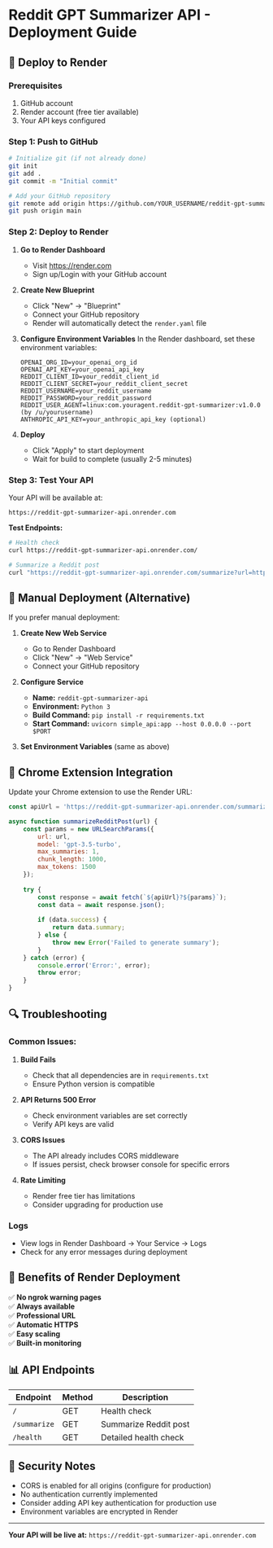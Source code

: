 # Reddit GPT Summarizer API - Deployment Guide

## 🚀 Deploy to Render

### Prerequisites
1. GitHub account
2. Render account (free tier available)
3. Your API keys configured

### Step 1: Push to GitHub

```bash
# Initialize git (if not already done)
git init
git add .
git commit -m "Initial commit"

# Add your GitHub repository
git remote add origin https://github.com/YOUR_USERNAME/reddit-gpt-summarizer.git
git push origin main
```

### Step 2: Deploy to Render

1. **Go to Render Dashboard**
   - Visit https://render.com
   - Sign up/Login with your GitHub account

2. **Create New Blueprint**
   - Click "New" → "Blueprint"
   - Connect your GitHub repository
   - Render will automatically detect the `render.yaml` file

3. **Configure Environment Variables**
   In the Render dashboard, set these environment variables:
   ```
   OPENAI_ORG_ID=your_openai_org_id
   OPENAI_API_KEY=your_openai_api_key
   REDDIT_CLIENT_ID=your_reddit_client_id
   REDDIT_CLIENT_SECRET=your_reddit_client_secret
   REDDIT_USERNAME=your_reddit_username
   REDDIT_PASSWORD=your_reddit_password
   REDDIT_USER_AGENT=linux:com.youragent.reddit-gpt-summarizer:v1.0.0 (by /u/yourusername)
   ANTHROPIC_API_KEY=your_anthropic_api_key (optional)
   ```

4. **Deploy**
   - Click "Apply" to start deployment
   - Wait for build to complete (usually 2-5 minutes)

### Step 3: Test Your API

Your API will be available at:
```
https://reddit-gpt-summarizer-api.onrender.com
```

**Test Endpoints:**
```bash
# Health check
curl https://reddit-gpt-summarizer-api.onrender.com/

# Summarize a Reddit post
curl "https://reddit-gpt-summarizer-api.onrender.com/summarize?url=https://www.reddit.com/r/dealsforindia/comments/1mdsuys/deals_on_25_phones_under_15000/&model=gpt-3.5-turbo&max_summaries=1"
```

## 🔧 Manual Deployment (Alternative)

If you prefer manual deployment:

1. **Create New Web Service**
   - Go to Render Dashboard
   - Click "New" → "Web Service"
   - Connect your GitHub repository

2. **Configure Service**
   - **Name:** `reddit-gpt-summarizer-api`
   - **Environment:** `Python 3`
   - **Build Command:** `pip install -r requirements.txt`
   - **Start Command:** `uvicorn simple_api:app --host 0.0.0.0 --port $PORT`

3. **Set Environment Variables** (same as above)

## 📱 Chrome Extension Integration

Update your Chrome extension to use the Render URL:

```javascript
const apiUrl = 'https://reddit-gpt-summarizer-api.onrender.com/summarize';

async function summarizeRedditPost(url) {
    const params = new URLSearchParams({
        url: url,
        model: 'gpt-3.5-turbo',
        max_summaries: 1,
        chunk_length: 1000,
        max_tokens: 1500
    });
    
    try {
        const response = await fetch(`${apiUrl}?${params}`);
        const data = await response.json();
        
        if (data.success) {
            return data.summary;
        } else {
            throw new Error('Failed to generate summary');
        }
    } catch (error) {
        console.error('Error:', error);
        throw error;
    }
}
```

## 🔍 Troubleshooting

### Common Issues:

1. **Build Fails**
   - Check that all dependencies are in `requirements.txt`
   - Ensure Python version is compatible

2. **API Returns 500 Error**
   - Check environment variables are set correctly
   - Verify API keys are valid

3. **CORS Issues**
   - The API already includes CORS middleware
   - If issues persist, check browser console for specific errors

4. **Rate Limiting**
   - Render free tier has limitations
   - Consider upgrading for production use

### Logs
- View logs in Render Dashboard → Your Service → Logs
- Check for any error messages during deployment

## 🎯 Benefits of Render Deployment

✅ **No ngrok warning pages**  
✅ **Always available**  
✅ **Professional URL**  
✅ **Automatic HTTPS**  
✅ **Easy scaling**  
✅ **Built-in monitoring**

## 📊 API Endpoints

| Endpoint | Method | Description |
|----------|--------|-------------|
| `/` | GET | Health check |
| `/summarize` | GET | Summarize Reddit post |
| `/health` | GET | Detailed health check |

## 🔐 Security Notes

- CORS is enabled for all origins (configure for production)
- No authentication currently implemented
- Consider adding API key authentication for production use
- Environment variables are encrypted in Render

---

**Your API will be live at:** `https://reddit-gpt-summarizer-api.onrender.com` 